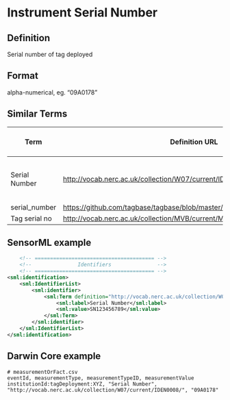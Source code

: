 # Instrument Serial Number

## Definition 
Serial number of tag deployed 

## Format
 alpha-numerical, eg. “09A0178”

## Similar Terms 
|Term|Definition URL|Source Vocabulary Publisher/Creator|
|----|----------|-----------------|
|Serial Number|http://vocab.nerc.ac.uk/collection/W07/current/IDEN0005/|NERC/Sensor Web Enablement Marine Profiles/Sensor ML|
|serial_number|https://github.com/tagbase/tagbase/blob/master/eTagMetadataInventory.csv#L9|Tagbase|
|Tag serial no|http://vocab.nerc.ac.uk/collection/MVB/current/MVB000189/|NERC/MVB|

## SensorML example
```xml
    <!-- ======================================= -->
    <!--               Identifiers               -->
    <!-- ======================================= -->
<sml:identification>  
	<sml:IdentifierList>  
		<sml:identifier>  
			<sml:Term definition="http://vocab.nerc.ac.uk/collection/W07/current/IDEN0008/">  
				<sml:label>Serial Number</sml:label>  
				<sml:value>SN123456789</sml:value>  
			</sml:Term>  
		</sml:identifier>  
	</sml:IdentifierList>  
</sml:identification>
```
## Darwin Core example
```csv
# measurementOrFact.csv
eventId, measurementType, measurementTypeID, measurementValue
institutionId:tagDeployment:XYZ, "Serial Number", "http://vocab.nerc.ac.uk/collection/W07/current/IDEN0008/", "09A0178"
```
